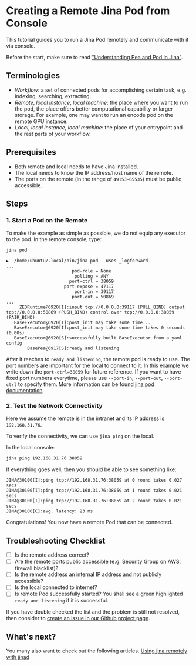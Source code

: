 # Creating a Remote Jina Pod from Console


This tutorial guides you to run a Jina Pod remotely and communicate with it via console.

Before the start, make sure to read ["Understanding Pea and Pod in Jina"](https://docs.jina.ai/chapters/101/index.html#pea). 

## Terminologies

- *Workflow*: a set of connected pods for accomplishing certain task, e.g. indexing, searching, extracting. 
- *Remote*, *local instance*, *local machine*: the place where you want to run the pod, the place offers better computational capability or larger storage. For example, one may want to run an encode pod on the remote GPU instance.  
- *Local*, *local instance*, *local machine*: the place of your entrypoint and the rest parts of your workflow.

## Prerequisites

- Both remote and local needs to have Jina installed.
- The local needs to know the IP address/host name of the remote.
- The ports on the remote (in the range of `49153-65535`) must be public accessible.

## Steps

### 1. Start a Pod on the Remote
To make the example as simple as possible, we do not equip any executor to the pod. In the remote console, type:
 
```bash
jina pod
```
  
```text
▶️  /home/ubuntu/.local/bin/jina pod --uses _logforward
...
                         pod-role = None
                          polling = ANY
                        port-ctrl = 38059
                      port-expose = 47117
                          port-in = 39117
                         port-out = 50869
...
     ZEDRuntime@6920[I]:input tcp://0.0.0.0:39117 (PULL_BIND) output tcp://0.0.0.0:50869 (PUSH_BIND) control over tcp://0.0.0.0:38059 (PAIR_BIND)
   BaseExecutor@6920[I]:post_init may take some time...
   BaseExecutor@6920[I]:post_init may take some time takes 0 seconds (0.00s)
   BaseExecutor@6920[S]:successfully built BaseExecutor from a yaml config
        BasePea@6917[S]:ready and listening
```

After it reaches to `ready and listening`, the remote pod is ready to use. The port numbers are important for the local to connect to it. In this example we write down the `port-ctrl=38059` for future reference. If you want to have fixed port numbers everytime, please use `--port-in`, `--port-out`, `--port-ctrl` to specify them. More information can be found  [jina pod documentation](https://docs.jina.ai/chapters/cli/jina-pod.html).

### 2. Test the Network Connectivity

Here we assume the remote is in the intranet and its IP address is `192.168.31.76`.

To verify the connectivity, we can use `jina ping` on the local.

In the local console:
```bash
jina ping 192.168.31.76 38059
```

If everything goes well, then you should be able to see something like:
```text
JINA@30100[I]:ping tcp://192.168.31.76:38059 at 0 round takes 0.027 secs
JINA@30100[I]:ping tcp://192.168.31.76:38059 at 1 round takes 0.021 secs
JINA@30100[I]:ping tcp://192.168.31.76:38059 at 2 round takes 0.021 secs
JINA@30100[C]:avg. latency: 23 ms
```

Congratulations! You now have a remote Pod that can be connected.

## Troubleshooting Checklist

- [ ] Is the remote address correct?
- [ ] Are the remote ports public accessible (e.g. Security Group on AWS, firewall blacklist)?
- [ ] Is the remote address an internal IP address and not publicly accessible?
- [ ] Is the local connected to internet?
- [ ] Is remote Pod successfully started? You shall see a green highlighted `ready and listening` if it is successful.

If you have double checked the list and the problem is still not resolved, then consider to [create an issue in our Github project page](https://github.com/jina-ai/jina/issues/new).

## What's next?

You many also want to check out the following articles.
[Using jina remotely with jinad](https://docs.jina.ai/chapters/remote/jinad.html)

